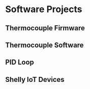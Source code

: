 # Software Projects

## Thermocouple Firmware

## Thermocouple Software

## PID Loop

## Shelly IoT Devices